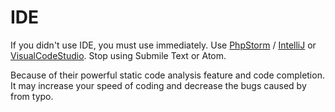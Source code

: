 # IDE

If you didn't use IDE, you must use immediately. Use [PhpStorm](https://www.jetbrains.com/phpstorm/) / [IntelliJ](https://www.jetbrains.com/idea/) or [VisualCodeStudio](https://code.visualstudio.com/). Stop using Submile Text or Atom.

Because of their powerful static code analysis feature and code completion. It may increase your speed of coding and decrease the bugs caused by from typo.
